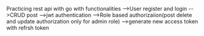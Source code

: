 Practicing rest api with go with functionalities
-->User register and login
-->CRUD post
-->jwt authentication
-->Role based authorizaiion(post delete and update authorization only for admin role)
-->generate new access token with refrsh token

